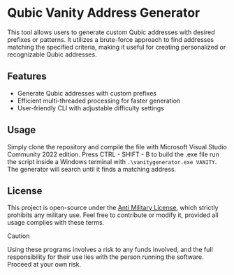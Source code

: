 # Qubic Vanity Address Generator

This tool allows users to generate custom Qubic addresses with desired prefixes or patterns. It utilizes a brute-force approach to find addresses matching the specified criteria, making it useful for creating personalized or recognizable Qubic addresses.

## Features
- Generate Qubic addresses with custom prefixes
- Efficient multi-threaded processing for faster generation
- User-friendly CLI with adjustable difficulty settings

## Usage
Simply clone the repository and compile the file with Microsoft Visual Studio Community 2022 edition. Press CTRL - SHIFT - B to build the .exe file run the script inside a Windows terminal with `.\vanitygenerator.exe VANITY`. The generator will search until it finds a matching address.

## License
This project is open-source under the [Anti Military License](https://github.com/qubicecosystem/antimilitary-license), which strictly prohibits any military use. Feel free to contribute or modify it, provided all usage complies with these terms.

>[!CAUTION]
>Using these programs involves a risk to any funds involved, and the full responsibility for their use lies with the person running the software. Proceed at your own risk. 